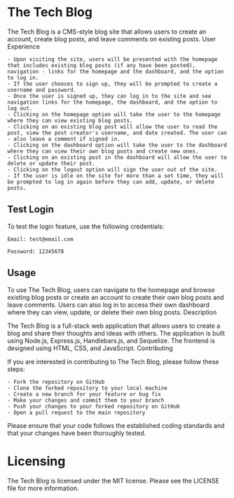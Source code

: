# The Tech Blog

The Tech Blog is a CMS-style blog site that allows users to create an account, create blog posts, and leave comments on existing posts.
User Experience

    - Upon visiting the site, users will be presented with the homepage that includes existing blog posts (if any have been posted), navigation - links for the homepage and the dashboard, and the option to log in.
    - If the user chooses to sign up, they will be prompted to create a username and password.
    - Once the user is signed up, they can log in to the site and see navigation links for the homepage, the dashboard, and the option to log out.
    - Clicking on the homepage option will take the user to the homepage where they can view existing blog posts.
    - Clicking on an existing blog post will allow the user to read the post, view the post creator's username, and date created. The user can - also leave a comment if signed in.
    - Clicking on the dashboard option will take the user to the dashboard where they can view their own blog posts and create new ones.
    - Clicking on an existing post in the dashboard will allow the user to delete or update their post.
    - Clicking on the logout option will sign the user out of the site.
    - If the user is idle on the site for more than a set time, they will be prompted to log in again before they can add, update, or delete posts.

## Test Login

To test the login feature, use the following credentials:

    Email: test@email.com

    Password: 12345678

## Usage

To use The Tech Blog, users can navigate to the homepage and browse existing blog posts or create an account to create their own blog posts and leave comments. Users can also log in to access their own dashboard where they can view, update, or delete their own blog posts.
Description

The Tech Blog is a full-stack web application that allows users to create a blog and share their thoughts and ideas with others. The application is built using Node.js, Express.js, Handlebars.js, and Sequelize. The frontend is designed using HTML, CSS, and JavaScript.
Contributing

If you are interested in contributing to The Tech Blog, please follow these steps:

    - Fork the repository on GitHub
    - Clone the forked repository to your local machine
    - Create a new branch for your feature or bug fix
    - Make your changes and commit them to your branch
    - Push your changes to your forked repository on GitHub
    - Open a pull request to the main repository

Please ensure that your code follows the established coding standards and that your changes have been thoroughly tested.

# Licensing

The Tech Blog is licensed under the MIT license. Please see the LICENSE file for more information.